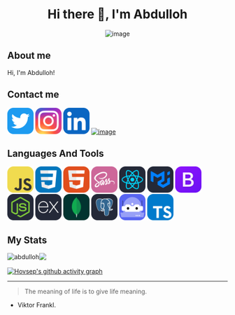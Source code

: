 <h1 align="center">Hi there 👋, I'm Abdulloh</h1>

<div align="center">
<picture>
 <source media="(prefers-color-scheme: dark)" srcset="https://encrypted-tbn0.gstatic.com/images?q=tbn:ANd9GcSzoReLj6mH35iFyHdfRosqZxqMIgLhXvx96b-X7HOLSi6XJYQspyb5s-vTI-IpDPfrk0U&usqp=CAU">
 <source media="(prefers-color-scheme: light)" srcset="https://encrypted-tbn0.gstatic.com/images?q=tbn:ANd9GcSzoReLj6mH35iFyHdfRosqZxqMIgLhXvx96b-X7HOLSi6XJYQspyb5s-vTI-IpDPfrk0U&usqp=CAU">
 <img alt="image" src="https://encrypted-tbn0.gstatic.com/images?q=tbn:ANd9GcSzoReLj6mH35iFyHdfRosqZxqMIgLhXvx96b-X7HOLSi6XJYQspyb5s-vTI-IpDPfrk0U&usqp=CAU">
</picture>
</div>

## About me

Hi, I'm Abdulloh!

## Contact me

<a href="https://twitter.com/a_mamanazirov"> <img alt="image" width="60" src="https://raw.githubusercontent.com/tandpfun/skill-icons/main/icons/Twitter.svg"></a>
<a href="https://www.instagram.com/abdulloh_mamanazirov/"><img alt="image" width="60" src="https://raw.githubusercontent.com/tandpfun/skill-icons/main/icons/Instagram.svg"></a>
<a href="https://www.linkedin.com/in/abdulloh-mamanazirov-156963269/"><img alt="image" width="60" src="https://raw.githubusercontent.com/tandpfun/skill-icons/main/icons/LinkedIn.svg"></a>
<a href="https://t.me/Mr_Abdulloh"><img alt="image" width="60" src="https://www.vectorlogo.zone/logos/telegram/telegram-tile.svg"></a>

## Languages And Tools

<div>
<img alt="image" width="60" src="https://github.com/tandpfun/skill-icons/raw/main/icons/JavaScript.svg">
<img alt="image" width="60" src="https://github.com/tandpfun/skill-icons/raw/main/icons/CSS.svg">
<img alt="image" width="60" src="https://github.com/tandpfun/skill-icons/raw/main/icons/HTML.svg">
<img alt="image" width="60" src="https://github.com/tandpfun/skill-icons/raw/main/icons/Sass.svg">
<img alt="image" width="60" src="https://github.com/tandpfun/skill-icons/raw/main/icons/React-Dark.svg">
<img alt="image" width="60" src="https://github.com/tandpfun/skill-icons/blob/main/icons/MaterialUI-Dark.svg">
<img alt="image" width="60" src="https://github.com/tandpfun/skill-icons/raw/main/icons/Bootstrap.svg">
</div>
<div>
<img alt="image" width="60" src="https://github.com/tandpfun/skill-icons/blob/main/icons/NodeJS-Dark.svg">
<img alt="image" width="60" src="https://github.com/tandpfun/skill-icons/blob/main/icons/ExpressJS-Dark.svg">
<img alt="image" width="60" src="https://github.com/tandpfun/skill-icons/blob/main/icons/MongoDB.svg">
<img alt="image" width="60" src="https://github.com/tandpfun/skill-icons/blob/main/icons/PostgreSQL-Dark.svg">
<img alt="image" width="60" src="https://github.com/tandpfun/skill-icons/blob/main/icons/DiscordBots.svg">
<img alt="image" width="60" src="https://github.com/tandpfun/skill-icons/blob/main/icons/TypeScript.svg">
</div>

## My Stats

<div>
 
<p><img align="left" src="https://github-readme-stats.vercel.app/api/top-langs?username=Abdulloh-Mamanazirov&show_icons=true&locale=en&layout=compact&theme=tokyonight" alt="abdulloh" /></p>

<picture>
<source 
  srcset="https://github-readme-stats.vercel.app/api?username=Abdulloh-Mamanazirov&show_icons=true&theme=tokyonight"
  media="(prefers-color-scheme: dark)"
/>
<source
  srcset="https://github-readme-stats.vercel.app/api?username=Abdulloh-Mamanazirov&show_icons=true"
  media="(prefers-color-scheme: light), (prefers-color-scheme: no-preference)"
/>
<img src="https://github-readme-stats.vercel.app/api?username=Abdulloh-Mamanazirov&show_icons=true" />
</picture>

[![Hovsep's github activity graph](https://github-readme-activity-graph.vercel.app/graph?username=Abdulloh-Mamanazirov&theme=tokyo-night)](https://github.com/ashutosh00710/github-readme-activity-graph)

</div>



---
>The meaning of life is to give life meaning. 
- Viktor Frankl.
<!--

Here are some ideas to get you started:

- 🔭 I’m currently working on ...
- 🌱 I’m currently learning React
- 📫 How to reach me: abdullajonmamanazirov@gmail.com

-->
